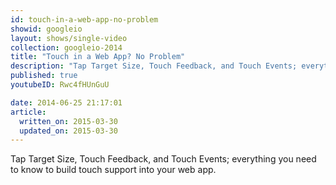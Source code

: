```yaml
---
id: touch-in-a-web-app-no-problem
showid: googleio
layout: shows/single-video
collection: googleio-2014
title: "Touch in a Web App? No Problem"
description: "Tap Target Size, Touch Feedback, and Touch Events; everything you need to know to build touch support into your web app."
published: true
youtubeID: Rwc4fHUnGuU

date: 2014-06-25 21:17:01
article:
  written_on: 2015-03-30
  updated_on: 2015-03-30
---
```


Tap Target Size, Touch Feedback, and Touch Events; everything you need to know to build touch support into your web app.
